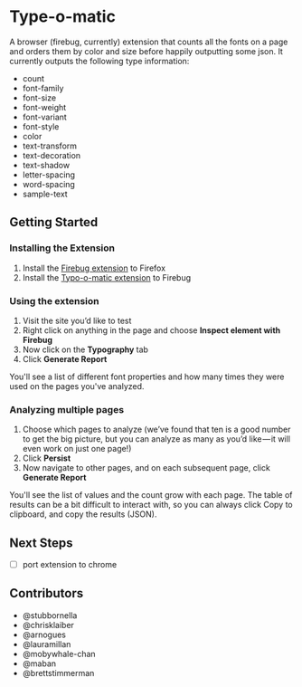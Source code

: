 Type-o-matic
============

A browser (firebug, currently) extension that counts all the fonts on a page and orders them by color and size before happily outputting some json. It currently outputs the following type information:

* count	
* font-family	
* font-size	
* font-weight	
* font-variant	
* font-style	
* color	
* text-transform	
* text-decoration	
* text-shadow	
* letter-spacing	
* word-spacing	
* sample-text

Getting Started
---------------

### Installing the Extension

1. Install the [Firebug extension](http://getfirebug.com/) to Firefox
2. Install the [Typo-o-matic extension](https://github.com/stubbornella/type-o-matic/releases/download/v0.2.1/type-o-matic-stubbornella.xpi) to Firebug


### Using the extension
1. Visit the site you’d like to test 
2. Right click on anything in the page and choose **Inspect element with Firebug**
3. Now click on the **Typography** tab
4. Click **Generate Report**

You'll see a list of different font properties and how many times they were used on the pages you've analyzed.

### Analyzing multiple pages

1. Choose which pages to analyze (we’ve found that ten is a good number to get the big picture, but you can analyze as many as you’d like — it will even work on just one page!)
2. Click **Persist**
3. Now navigate to other pages, and on each subsequent page, click **Generate Report**

You'll see the list of values and the count grow with each page. The table of results can be a bit difficult to interact with, so you can always click Copy to clipboard, and copy the results (JSON).

Next Steps
----------

- [ ] port extension to chrome 

Contributors
------------
* @stubbornella
* @chrisklaiber 
* @arnogues
* @lauramillan
* @mobywhale-chan
* @maban
* @brettstimmerman
